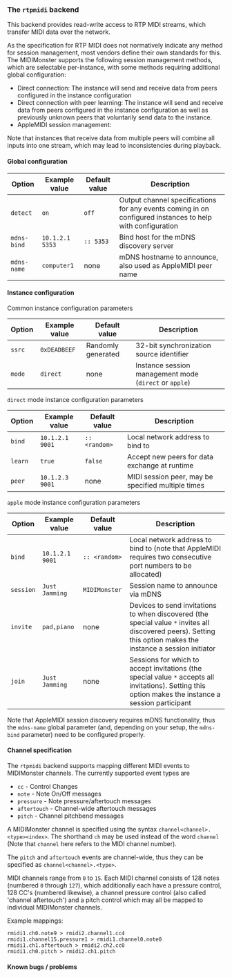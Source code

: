 ### The `rtpmidi` backend

This backend provides read-write access to RTP MIDI streams, which transfer MIDI data
over the network.

As the specification for RTP MIDI does not normatively indicate any method
for session management, most vendors define their own standards for this.
The MIDIMonster supports the following session management methods, which are
selectable per-instance, with some methods requiring additional global configuration:

* Direct connection: The instance will send and receive data from peers configured in the
	instance configuration
* Direct connection with peer learning: The instance will send and receive data from peers
	configured in the instance configuration as well as previously unknown peers that
	voluntarily send data to the instance.
* AppleMIDI session management:

Note that instances that receive data from multiple peers will combine all inputs into one
stream, which may lead to inconsistencies during playback.

#### Global configuration

| Option	| Example value		| Default value 	| Description		|
|---------------|-----------------------|-----------------------|-----------------------|
| `detect`      | `on`                  | `off`                 | Output channel specifications for any events coming in on configured instances to help with configuration |
| `mdns-bind`	| `10.1.2.1 5353`	| `:: 5353`		| Bind host for the mDNS discovery server |
| `mdns-name`	| `computer1`		| none			| mDNS hostname to announce, also used as AppleMIDI peer name |

#### Instance configuration

Common instance configuration parameters

| Option	| Example value		| Default value 	| Description		|
|---------------|-----------------------|-----------------------|-----------------------|
| `ssrc`	| `0xDEADBEEF`		| Randomly generated	| 32-bit synchronization source identifier |
| `mode`	| `direct`		| none			| Instance session management mode (`direct` or `apple`) |

`direct` mode instance configuration parameters

| Option	| Example value		| Default value 	| Description		|
|---------------|-----------------------|-----------------------|-----------------------|
| `bind`	| `10.1.2.1 9001`	| `:: <random>`		| Local network address to bind to | 
| `learn`	| `true`		| `false`		| Accept new peers for data exchange at runtime |
| `peer`	| `10.1.2.3 9001`	| none			| MIDI session peer, may be specified multiple times |

`apple` mode instance configuration parameters

| Option	| Example value		| Default value 	| Description		|
|---------------|-----------------------|-----------------------|-----------------------|
| `bind`	| `10.1.2.1 9001`	| `:: <random>`		| Local network address to bind to (note that AppleMIDI requires two consecutive port numbers to be allocated) |
| `session`	| `Just Jamming`	| `MIDIMonster`		| Session name to announce via mDNS |
| `invite`	| `pad,piano`		| none			| Devices to send invitations to when discovered (the special value `*` invites all discovered peers). Setting this option makes the instance a session initiator |
| `join`	| `Just Jamming`	| none			| Sessions for which to accept invitations (the special value `*` accepts all invitations). Setting this option makes the instance a session participant |

Note that AppleMIDI session discovery requires mDNS functionality, thus the `mdns-name` global parameter
(and, depending on your setup, the `mdns-bind` parameter) need to be configured properly.

#### Channel specification

The `rtpmidi` backend supports mapping different MIDI events to MIDIMonster channels. The currently supported event types are

* `cc` - Control Changes
* `note` - Note On/Off messages
* `pressure` - Note pressure/aftertouch messages
* `aftertouch` - Channel-wide aftertouch messages
* `pitch` - Channel pitchbend messages

A MIDIMonster channel is specified using the syntax `channel<channel>.<type><index>`. The shorthand `ch` may be
used instead of the word `channel` (Note that `channel` here refers to the MIDI channel number).

The `pitch` and `aftertouch` events are channel-wide, thus they can be specified as `channel<channel>.<type>`.

MIDI channels range from `0` to `15`. Each MIDI channel consists of 128 notes (numbered `0` through `127`), which
additionally each have a pressure control, 128 CC's (numbered likewise), a channel pressure control (also called
'channel aftertouch') and a pitch control which may all be mapped to individual MIDIMonster channels.

Example mappings:

```
rmidi1.ch0.note9 > rmidi2.channel1.cc4
rmidi1.channel15.pressure1 > rmidi1.channel0.note0
rmidi1.ch1.aftertouch > rmidi2.ch2.cc0
rmidi1.ch0.pitch > rmidi2.ch1.pitch
```

#### Known bugs / problems
